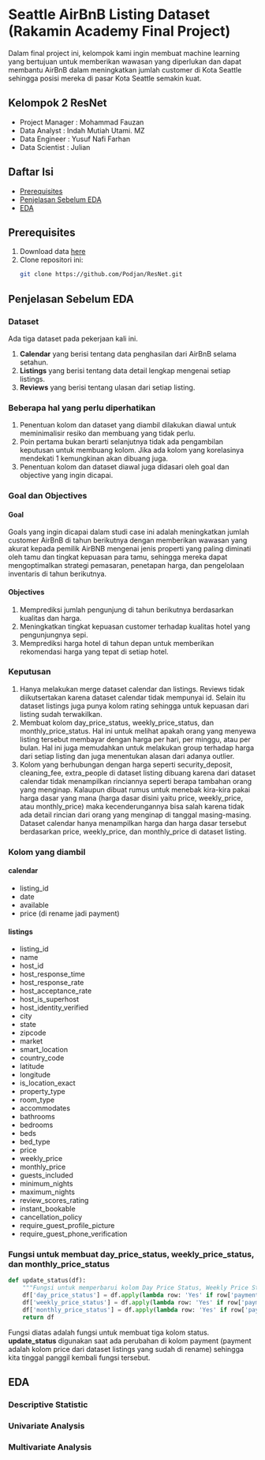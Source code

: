 # Seattle AirBnB Listing Dataset (Rakamin Academy Final Project)
Dalam final project ini, kelompok kami ingin membuat machine learning yang bertujuan untuk memberikan wawasan yang diperlukan dan dapat membantu AirBnB dalam meningkatkan jumlah customer di Kota Seattle sehingga posisi mereka di pasar Kota Seattle semakin kuat. 

## Kelompok 2 ResNet
- Project Manager : Mohammad Fauzan
- Data Analyst    : Indah Mutiah Utami. MZ
- Data Engineer   : Yusuf Nafi Farhan
- Data Scientist  : Julian

## Daftar Isi
- [Prerequisites](#prerequisites)
- [Penjelasan Sebelum EDA](#penjelasan-sebelum-eda)
- [EDA](#eda)


## Prerequisites
1. Download data [here](https://drive.google.com/drive/folders/1q0uoNhUzHYL3TmhfwtFL-Xnb26rwOzRF?usp=sharing)
2. Clone repositori ini:
   ```bash
   git clone https://github.com/Podjan/ResNet.git

## Penjelasan Sebelum EDA
### Dataset
Ada tiga dataset pada pekerjaan kali ini. 
1. **Calendar** yang berisi tentang data penghasilan dari AirBnB selama setahun.
2. **Listings** yang berisi tentang data detail lengkap mengenai setiap listings.
3. **Reviews** yang berisi tentang ulasan dari setiap listing.

### Beberapa hal yang perlu diperhatikan
1. Penentuan kolom dan dataset yang diambil dilakukan diawal untuk meminimalisir resiko dan membuang yang tidak perlu.
2. Poin pertama bukan berarti selanjutnya tidak ada pengambilan keputusan untuk membuang kolom. Jika ada kolom yang korelasinya mendekati 1 kemungkinan akan dibuang juga.
3. Penentuan kolom dan dataset diawal juga didasari oleh goal dan objective yang ingin dicapai.

### Goal dan Objectives
#### Goal
Goals yang ingin dicapai dalam studi case ini adalah meningkatkan jumlah customer AirBnB di tahun berikutnya dengan memberikan wawasan yang akurat kepada pemilik AirBNB mengenai jenis properti yang paling diminati oleh tamu dan tingkat kepuasan para tamu, sehingga mereka dapat mengoptimalkan strategi pemasaran, penetapan harga, dan pengelolaan inventaris di tahun berikutnya.
#### Objectives
1. Memprediksi jumlah pengunjung di tahun berikutnya berdasarkan kualitas dan harga.
2. Meningkatkan tingkat kepuasan customer terhadap kualitas hotel yang pengunjungnya sepi.
3. Memprediksi harga hotel di tahun depan untuk memberikan rekomendasi harga yang tepat di setiap hotel.

### Keputusan
1. Hanya melakukan merge dataset calendar dan listings. Reviews tidak diikutsertakan karena dataset calendar tidak mempunyai id. Selain itu dataset listings juga punya kolom rating sehingga untuk kepuasan dari listing sudah terwakilkan.
2. Membuat kolom day_price_status, weekly_price_status, dan monthly_price_status. Hal ini untuk melihat apakah orang yang menyewa listing tersebut membayar dengan harga per hari, per minggu, atau per bulan. Hal ini juga memudahkan untuk melakukan group terhadap harga dari setiap listing dan juga menentukan alasan dari adanya outlier.
3. Kolom yang berhubungan dengan harga seperti security_deposit, cleaning_fee, extra_people di dataset listing dibuang karena dari dataset calendar tidak menampilkan rinciannya seperti berapa tambahan orang yang menginap. Kalaupun dibuat rumus untuk menebak kira-kira pakai harga dasar yang mana (harga dasar disini yaitu price, weekly_price, atau monthly_price) maka kecenderungannya bisa salah karena tidak ada detail rincian dari orang yang menginap di tanggal masing-masing. Dataset calendar hanya menampilkan harga dan harga dasar tersebut berdasarkan price, weekly_price, dan monthly_price di dataset listing.

### Kolom yang diambil
#### calendar
- listing_id
- date
- available
- price (di rename jadi payment)
#### listings
- listing_id
- name
- host_id
- host_response_time
- host_response_rate
- host_acceptance_rate
- host_is_superhost
- host_identity_verified
- city
- state
- zipcode
- market
- smart_location
- country_code
- latitude
- longitude
- is_location_exact
- property_type
- room_type
- accommodates
- bathrooms
- bedrooms
- beds
- bed_type
- price
- weekly_price
- monthly_price
- guests_included
- minimum_nights
- maximum_nights
- review_scores_rating
- instant_bookable
- cancellation_policy
- require_guest_profile_picture
- require_guest_phone_verification

### Fungsi untuk membuat day_price_status, weekly_price_status, dan monthly_price_status
```python
def update_status(df):
    """Fungsi untuk memperbarui kolom Day Price Status, Weekly Price Status, dan Monthly Price Status berdasarkan kolom Payment."""
    df['day_price_status'] = df.apply(lambda row: 'Yes' if row['payment'] == row['price'] else 'No', axis=1)
    df['weekly_price_status'] = df.apply(lambda row: 'Yes' if row['payment'] == row['weekly_price'] else 'No', axis=1)
    df['monthly_price_status'] = df.apply(lambda row: 'Yes' if row['payment'] == row['monthly_price'] else 'No', axis=1)
    return df
```
Fungsi diatas adalah fungsi untuk membuat tiga kolom status. **update_status** digunakan saat ada perubahan di kolom payment (payment adalah kolom price dari dataset listings yang sudah di rename) sehingga kita tinggal panggil kembali fungsi tersebut.
    
## EDA
### Descriptive Statistic

### Univariate Analysis

### Multivariate Analysis